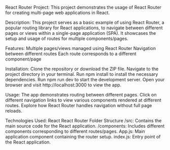 React Router Project:
This project demonstrates the usage of React Router for creating multi-page web applications in React.


Description:
This project serves as a basic example of using React Router, a popular routing library for React applications, to navigate between different pages or views within a single-page application (SPA). It showcases the setup and usage of routes for multiple components/pages.


Features:
Multiple pages/views managed using React Router
Navigation between different routes
Each route corresponds to a different component/page


Installation:
Clone the repository or download the ZIP file.
Navigate to the project directory in your terminal.
Run npm install to install the necessary dependencies.
Run npm run dev to start the development server.
Open your browser and visit http://localhost:3000 to view the app.


Usage:
The app demonstrates routing between different pages.
Click on different navigation links to view various components rendered at different routes.
Explore how React Router handles navigation without full page reloads.


Technologies Used:
React
React Router
Folder Structure
/src: Contains the main source code for the React application.
/components: Includes different components corresponding to different routes/pages.
App.js: Main application component containing the router setup.
index.js: Entry point of the React application.


